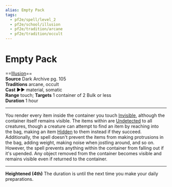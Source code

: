 ```yaml
---
alias: Empty Pack
tags:
  - pf2e/spell/level_2
  - pf2e/school/illusion
  - pf2e/tradition/arcane
  - pf2e/tradition/occult
---
```


# Empty Pack

==[Illusion](Illusion.md)==  
__Source__ Dark Archive pg. 105  
**Traditions** arcane, occult  
**Cast** ►► material, somatic  
**Range** touch; **Targets** 1 container of 2 Bulk or less  
**Duration** 1 hour

---

You render every item inside the container you touch [Invisible](Invisible.md), although the container itself remains visible. The items within are [Undetected](Undetected.md) to all creatures, though a creature can attempt to find an item by reaching into the bag, making an item [Hidden](Hidden.md) to them instead if they succeed. Additionally, the spell doesn't prevent the items from making protrusions in the bag, adding weight, making noise when jostling around, and so on. However, the spell prevents anything within the container from falling out if it's upended. Any object removed from the container becomes visible and remains visible even if returned to the container.

<hr>

**Heightened (4th)** The duration is until the next time you make your daily preparations.
